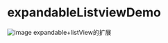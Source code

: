 # expandableListviewDemo
![image](https://github.com/Glorylan/expandableListviewDemo/blob/master/exListview.gif)
expandable+listView的扩展
